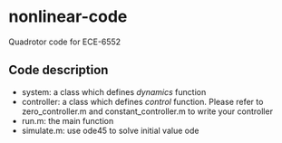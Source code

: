 # nonlinear-code
Quadrotor code for ECE-6552
## Code description
* system: a class which defines *dynamics* function
* controller: a class which defines *control* function. Please refer to zero_controller.m and constant_controller.m to write your controller
* run.m: the main function
* simulate.m: use ode45 to solve initial value ode
